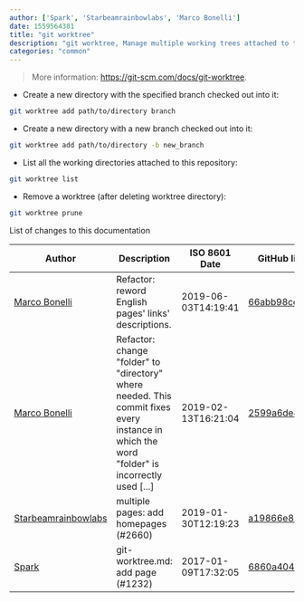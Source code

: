 ```yaml
---
author: ['Spark', 'Starbeamrainbowlabs', 'Marco Bonelli']
date: 1559564381
title: "git worktree"
description: "git worktree, Manage multiple working trees attached to the same repository."
categories: "common"
---
```

> More information: <https://git-scm.com/docs/git-worktree>.

- Create a new directory with the specified branch checked out into it:

```bash
git worktree add path/to/directory branch
```

- Create a new directory with a new branch checked out into it:

```bash
git worktree add path/to/directory -b new_branch
```

- List all the working directories attached to this repository:

```bash
git worktree list
```

- Remove a worktree (after deleting worktree directory):

```bash
git worktree prune
```
List of changes to this documentation


Author | Description | ISO 8601 Date | GitHub link
------|-----|-----|-----
[Marco Bonelli](mailto:marco@mebeim.net) | Refactor: reword English pages' links' descriptions. | 2019-06-03T14:19:41 | [66abb98ce935](https://github.com/tldr-pages/tldr/commit/66abb98ce935c0f4516bf30c4d6da72180d5a3ab)
[Marco Bonelli](mailto:mb5.marcob@gmail.com) | Refactor: change "folder" to "directory" where needed. This commit fixes every instance in which the word "folder" is incorrectly used [...] | 2019-02-13T16:21:04 | [2599a6de483a](https://github.com/tldr-pages/tldr/commit/2599a6de483a70601ab17b29e0f18a5a8bdcaa12)
[Starbeamrainbowlabs](mailto:sbrl@starbeamrainbowlabs.com) | multiple pages: add homepages (#2660) | 2019-01-30T12:19:23 | [a19866e88add](https://github.com/tldr-pages/tldr/commit/a19866e88addb239484637579b17e7c6ea9b53aa)
[Spark](mailto:stevegrandpre@gmail.com) | git-worktree.md: add page (#1232) | 2017-01-09T17:32:05 | [6860a404d9f9](https://github.com/tldr-pages/tldr/commit/6860a404d9f9c5b675c36a43a640946ff978225f)

